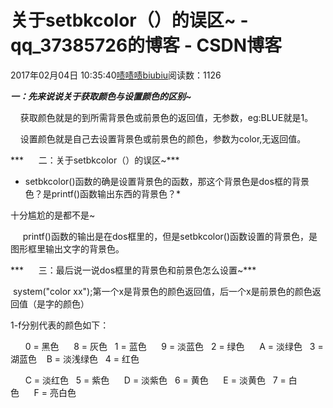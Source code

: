 # 关于setbkcolor（）的误区~ - qq_37385726的博客 - CSDN博客





2017年02月04日 10:35:40[啧啧啧biubiu](https://me.csdn.net/qq_37385726)阅读数：1126











***一：先来说说关于获取颜色与设置颜色的区别~***

    获取颜色就是的到所需背景色或前景色的返回值，无参数，eg:BLUE就是1。

    设置颜色就是自己去设置背景色或前景色的颜色，参数为color,无返回值。



***      二：关于setbkcolor（）的误区~***

* setbkcolor()函数的确是设置背景色的函数，那这个背景色是dos框的背景色？是printf()函数输出东西的背景色？*

十分尴尬的是都不是~

     printf()函数的输出是在dos框里的，但是setbkcolor()函数设置的背景色，是图形框里输出文字的背景色。




***      三：最后说一说dos框里的背景色和前景色怎么设置~***

  system("color xx");第一个x是背景色的颜色返回值，后一个x是前景色的颜色返回值（是字的颜色）

1-f分别代表的颜色如下：


      0 = 黑色      8 = 灰色   1 = 蓝色      9 = 淡蓝色   2 = 绿色      A = 淡绿色   3 = 湖蓝色    B = 淡浅绿色   4 = 红色      


      C = 淡红色   5 = 紫色      D = 淡紫色   6 = 黄色      E = 淡黄色   7 = 白色      F = 亮白色



